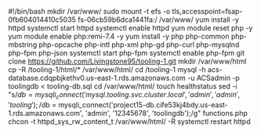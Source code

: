 #!/bin/bash
mkdir /var/www/
sudo mount -t efs -o tls,accesspoint=fsap-0fb604014410c5035 fs-06cb59b6dca1441fa:/ /var/www/
yum install -y httpd 
systemctl start httpd
systemctl enable httpd
yum module reset php -y
yum module enable php:remi-7.4 -y
yum install -y php php-common php-mbstring php-opcache php-intl php-xml php-gd php-curl php-mysqlnd php-fpm php-json
systemctl start php-fpm
systemctl enable php-fpm
git clone https://github.com/Livingstone95/tooling-1.git
mkdir /var/www/html
cp -R /tooling-1/html/*  /var/www/html/
cd /tooling-1
mysql -h acs-database.cdqpbjkethv0.us-east-1.rds.amazonaws.com -u ACSadmin -p toolingdb < tooling-db.sql
cd /var/www/html/
touch healthstatus
sed -i "s/$db = mysqli_connect('mysql.tooling.svc.cluster.local', 'admin', 'admin', 'tooling');/$db = mysqli_connect('project15-db.cife53kj4bdy.us-east-1.rds.amazonaws.com', 'admin', '12345678', 'toolingdb');/g" functions.php
chcon -t httpd_sys_rw_content_t /var/www/html/ -R
systemctl restart httpd







